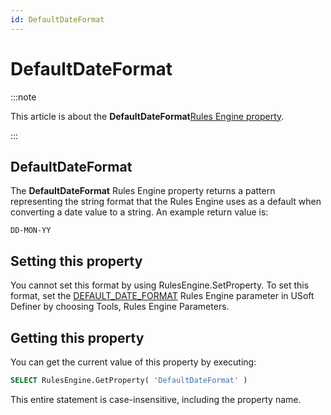 ```yaml
---
id: DefaultDateFormat
---
```


# DefaultDateFormat




:::note

This article is about the **DefaultDateFormat**[Rules Engine property](/Modeller_and_Rules_Engine/Rules_Engine_properties).

:::

## **DefaultDateFormat**

The **DefaultDateFormat** Rules Engine property returns a pattern representing the string format that the Rules Engine uses as a default when converting a date value to a string. An example return value is:

```
DD-MON-YY
```

## Setting this property

You cannot set this format by using RulesEngine.SetProperty. To set this format, set the [DEFAULT_DATE_FORMAT](/Modeller_and_Rules_Engine/Introducing_USoft_Modeller_and_Rules_Engine/Rules_Engine_parameters.md) Rules Engine parameter in USoft Definer by choosing Tools, Rules Engine Parameters.

## Getting this property

You can get the current value of this property by executing:

```sql
SELECT RulesEngine.GetProperty( 'DefaultDateFormat' )
```

This entire statement is case-insensitive, including the property name.
